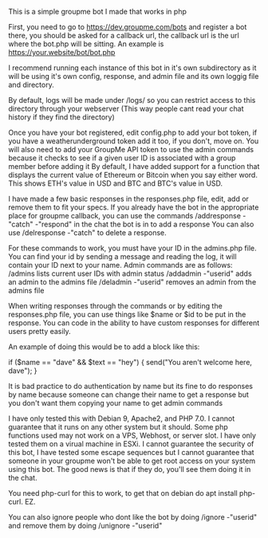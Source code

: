 This is a simple groupme bot I made that works in php

First, you need to go to https://dev.groupme.com/bots and register a bot there, you should be asked for a callback url, the callback url is the url where the bot.php will be sitting.  An example is https://your.website/bot/bot.php

I recommend running each instance of this bot in it's own subdirectory as it will be using it's own config, response, and admin file and its own loggig file and directory.

By default, logs will be made under /logs/ so you can restrict access to this directory through your webserver (This way people cant read your chat history if they find the directory)

Once you have your bot registered, edit config.php to add your bot token, if you have a weatherunderground token add it too, if you don't, move on.
You will also need to add your GroupMe API token to use the admin commands because it checks to see if a given user ID is associated with a group member before adding it 
By default, I have added support for a function that displays the current value of Ethereum or Bitcoin when you say either word.  
This shows ETH's value in USD and BTC and BTC's value in USD.

I have made a few basic responses in the responses.php file, edit, add or remove them to fit your specs.
If you already have the bot in the appropriate place for groupme callback, you can use the commands /addresponse -"catch" -"respond" in the chat the bot is in to add a response
You can also use  /delresponse -"catch" to delete a response.

For these commands to work, you must have your ID in the admins.php file.  You can find your id by sending a message and reading the log, it will contain your ID next to your name.
Admin commands are as follows:
/admins lists current user IDs with admin status
/addadmin -"userid" adds an admin to the admins file
/deladmin -"userid" removes an admin from the admins file

When writing responses through the commands or by editing the responses.php file, you can use things like $name or $id to be put in the response.  You can code in the ability to have custom responses for different users pretty easily.

An example of doing this would be to add a block like this:

if ($name == "dave" && $text == "hey") {
	send("You aren't welcome here, dave");
}

It is bad practice to do authentication by name but its fine to do responses by name because someone can change their name to get a response but you don't want them copying your name to get admin commands


I have only tested this with Debian 9, Apache2, and PHP 7.0.  I cannot guarantee that it runs on any other system but it should.
Some php functions used may not work on a VPS, Webhost, or server slot.  I have only tested them on a virual machine in ESXi.
I cannot guarantee the security of this bot, I have tested some escape sequences but I cannot guarantee that someone in your groupme won't be able to get root access on your system using this bot.  The good news is that if they do, you'll see them doing it in the chat.


You need php-curl for this to work, to get that on debian do apt install php-curl. EZ.

You can also ignore people who dont like the bot by doing /ignore -"userid" and remove them by doing /unignore -"userid"

